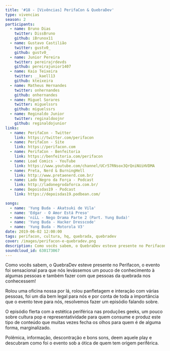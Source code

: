 ```yaml
---
title: '#18 - [Vivências] PerifaCon & QuebraDev'
type: vivencias
season: 2
participants:
  - name: Bruno Dias
    twitter: DissBruno
    github: iBrunox11
  - name: Gustavo Castilião
    twitter: gustv0_
    github: gustv0_
  - name: Junior Pereira
    twitter: pereirajrdevds
    github: pereirajunior1407
  - name: Kaio Teixeira
    twitter: __kaell13
    github: kteixeira
  - name: Matheus Hernandes
    twitter: onhernandes
    github: onhernandes
  - name: Miguel Sorares
    twitter: miguelssrs
    github: miguelssrs
  - name: Reginaldo Junior
    twitter: reginaldoojnr
    github: reginaldojunior
links:
  - name: PerifaCon - Twitter
    link: https://twitter.com/perifacon
  - name: PerifaCon - Site
    link: https://perifacon.com
  - name: PerifaCon - Benfeitoria
    link: https://benfeitoria.com/perifacon
  - name: Load Comics - YouTube
    link: https://www.youtube.com/channel/UCr57RNsox3QrQniNUiHVDMA
  - name: Preta, Nerd & BurningHell
    link: http://www.pretaenerd.com.br/
  - name: Lado Negro da Força - Podcast
    link: http://ladonegrodaforca.com.br/
  - name: Depoisdas19 - Podcast
    link: https://depoisdas19.podbean.com/

songs:
  - name: 'Yung Buda - Akatsuki de Vila'
  - name: 'Edgar - O Amor Está Preso'
  - name: 'niLL - Nego Drama Parte 2 (Part. Yung Buda)'
  - name: 'Yung Buda - Hacker Dresscode'
  - name: 'Yung Buda - Motorola V3'
date: 2019-06-02 12:00:00
tags: perifacon, cultura, hq, quebrada, quebradev
cover: /images/perifacon-e-quebradev.png
description: Como vocês sabem, o QuebraDev esteve presente no Perifacon, o evento foi sensacional para que nós levássemos um pouco de conhecimento à algumas pessoas e também fazer com que pessoas da quebrada nos conhecessem!
soundcloud_id: 630173067
---
```


Como vocês sabem, o QuebraDev esteve presente no Perifacon, o evento foi sensacional para que nós levássemos um pouco de conhecimento à algumas pessoas e também fazer com que pessoas da quebrada nos conhecessem!

Rolou uma oficina nossa por lá, rolou panfletagem e interação com várias pessoas, foi um dia bem legal para nós e por conta de toda a importância que o evento teve para nós, resolvemos fazer um episódio falando sobre.

O episódio flerta com a estética periférica nas produções geeks, um pouco sobre cultura pop e representatividade para quem consume e produz este tipo de conteúdo que muitas vezes fecha os olhos para quem é de alguma forma, marginalizado.

Polêmica, informação, descontração e bons sons, deem aquele play e descubram como foi o evento sob a ótica de quem tem origem periférica.
